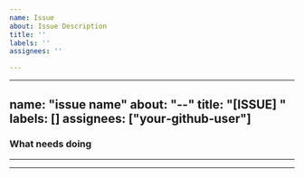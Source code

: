 ```yaml
---
name: Issue
about: Issue Description
title: ''
labels: ''
assignees: ''

---
```


---
name: "issue name"
about: "--"
title: "[ISSUE] "
labels: []
assignees: ["your‑github‑user"]
---
### What needs doing
----
----
